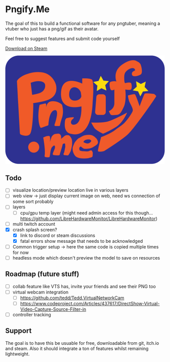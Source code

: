 # Pngify.Me
The goal of this to build a functional software for any pngtuber, 
meaning a vtuber who just has a png/gif as their avatar.

Feel free to suggest features and submit code yourself

[Download on Steam](https://store.steampowered.com/app/3337800/Pngifyme)

![Logo](./PngifyMe/Assets/logo_full.png?raw=true)

## Todo
- [ ] visualize location/preview location live in various layers
- [ ] web view -> just display current image on web, need ws connection of some sort probably
- [ ] layers
	- [ ] cpu/gpu temp layer (might need admin access for this though... https://github.com/LibreHardwareMonitor/LibreHardwareMonitor) 
- [ ] multi twitch account 
- [x] crash splash screen?
	- [x] link to discord or steam discussions
	- [x] fatal errors show message that needs to be acknowledged
- [ ] Common trigger setup -> here the same code is copied multiple times for now
- [ ] headless mode which doesn't preview the model to save on resources

## Roadmap (future stuff)
- [ ] collab feature like VTS has, invite your friends and see their PNG too
- [ ] virtual webcam integration
	- [ ] https://github.com/tedd/Tedd.VirtualNetworkCam
	- [ ] https://www.codeproject.com/Articles/437617/DirectShow-Virtual-Video-Capture-Source-Filter-in
- [ ] controller tracking

## Support
The goal is to have this be usuable for free, downloadable from git, itch.io and steam.
Also it should integrate a ton of features whilst remaining lightweight.
